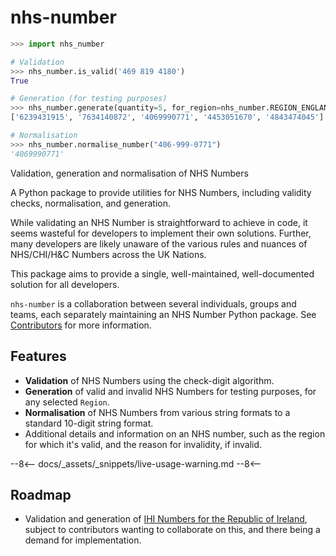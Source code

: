 # nhs-number

```python
>>> import nhs_number

# Validation
>>> nhs_number.is_valid('469 819 4180')
True

# Generation (for testing purposes)
>>> nhs_number.generate(quantity=5, for_region=nhs_number.REGION_ENGLAND)
['6239431915', '7634140872', '4069990771', '4453051670', '4843474045']

# Normalisation
>>> nhs_number.normalise_number("406-999-0771")
'4069990771'
```

  <figcaption>Validation, generation and normalisation of NHS Numbers</figcaption>

A Python package to provide utilities for NHS Numbers, including validity checks, normalisation, and generation.

While validating an NHS Number is straightforward to achieve in code, it seems wasteful for developers to implement their own solutions. Further, many developers are likely unaware of the various rules and nuances of NHS/CHI/H&C Numbers across the UK Nations.

This package aims to provide a single, well-maintained, well-documented solution for all developers.

`nhs-number` is a collaboration between several individuals, groups and teams, each separately maintaining an NHS Number Python package. See [Contributors](./contributors.md) for more information.

## Features

- **Validation** of NHS Numbers using the check-digit algorithm.
- **Generation** of valid and invalid NHS Numbers for testing purposes, for any selected `Region`.
- **Normalisation** of NHS Numbers from various string formats to a standard 10-digit string format.
- Additional details and information on an NHS number, such as the region for which it's valid, and the reason for invalidity, if invalid.

--8<--
docs/_assets/_snippets/live-usage-warning.md
--8<--

## Roadmap

- Validation and generation of [IHI Numbers for the Republic of Ireland](ihi-ireland.md), subject to contributors wanting to collaborate on this, and there being a demand for implementation.
